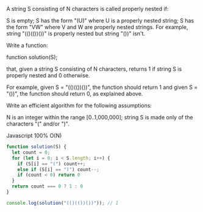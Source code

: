 A string S consisting of N characters is called properly nested if:

S is empty;
S has the form "(U)" where U is a properly nested string;
S has the form "VW" where V and W are properly nested strings.
For example, string "(()(())())" is properly nested but string "())" isn't.

Write a function:

function solution(S);

that, given a string S consisting of N characters, returns 1 if string S is properly nested and 0 otherwise.

For example, given S = "(()(())())", the function should return 1 and given S = "())", the function should return 0, as explained above.

Write an efficient algorithm for the following assumptions:

N is an integer within the range [0..1,000,000];
string S is made only of the characters "(" and/or ")".



Javascript 100% O(N)
```javascript
function solution(S) {
  let count = 0;
  for (let i = 0; i < S.length; i++) {
    if (S[i] == "(") count++;
    else if (S[i] == ")") count--;
    if (count < 0) return 0
  }
  return count === 0 ? 1 : 0
}

console.log(solution("(()(())())")); // 1

```